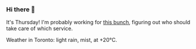 ### Hi there :wave:

It's Thursday! I'm probably working for [this bunch](https://github.com/kohofinancial), figuring out who should take care of which service.

Weather in Toronto: light rain, mist, at +20°C.
